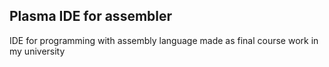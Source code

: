 ## Plasma IDE for assembler

IDE for programming with assembly language made as final course work in my university
